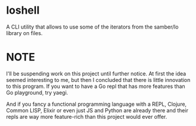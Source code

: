 # loshell
A CLI utility that allows to use some of the iterators from the samber/lo library on files.

# NOTE

I'll be suspending work on this project until further notice.
At first the idea seemed interesting to me, but then I concluded that there is little innovation to this program. 
If you want to have a Go repl that has more features than Go playground, try yaegi. 

And if you fancy a functional programming language with a REPL, Clojure, Common LISP, Elixir or even just JS and Python are already there and their repls are way more feature-rich than this project would ever offer.
